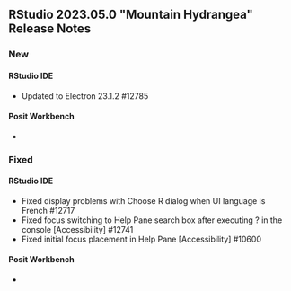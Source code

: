 
## RStudio 2023.05.0 "Mountain Hydrangea" Release Notes

### New

#### RStudio IDE
- Updated to Electron 23.1.2 #12785

#### Posit Workbench
- 

### Fixed

#### RStudio IDE
- Fixed display problems with Choose R dialog when UI language is French #12717
- Fixed focus switching to Help Pane search box after executing ? in the console [Accessibility] #12741
- Fixed initial focus placement in Help Pane [Accessibility] #10600

#### Posit Workbench
-